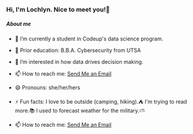 ### Hi, I'm Lochlyn. Nice to meet you!👋




##### About me

- 🔭 I’m currently a student in Codeup's data science program.
- 🌱 Prior education: B.B.A. Cybersecurity from UTSA
- 🤔 I’m interested in how data drives decision making.
- 📫 How to reach me: <a href="mailto:lochlyn.laskowski@gmail.com">Send Me an Email</a>
- 😄 Pronouns: she/her/hers

- ⚡ Fun facts: I love to be outside (camping, hiking).⛺ I'm trying to read more.📚 I used to forecast weather for the military.⛅

- 📫 How to reach me: <a href="mailto:lochlyn.laskowski@gmail.com">Send Me an Email</a>
